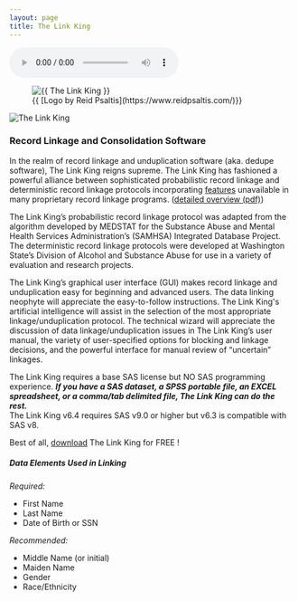 ```yaml
---
layout: page
title: The Link King
---
```

<audio controls src="https://github.com/mjmaenner/the_link_king/blob/gh-pages/PrinceofDenmark_sMarch-Clarke.wav?raw=true"  type="audio/wav" >
  </audio>
  
  <figure class="image">
  <img src="{{ http://the-link-king.party/lk_logo.jpg }}" alt="{{ The Link King }}">
  <figcaption>{{ [Logo by Reid Psaltis](https://www.reidpsaltis.com/)}}</figcaption>
</figure>
  
![The Link King](http://the-link-king.party/lk_logo.jpg)
  
### Record Linkage and Consolidation Software

In the realm of record linkage and unduplication software (aka. dedupe
software), The Link King reigns supreme.  The Link King has fashioned a
powerful alliance between sophisticated probabilistic record linkage and
deterministic record linkage protocols incorporating [features](http://the-link-king.party/features.html) unavailable in
many proprietary record linkage programs. ([detailed overview (pdf)](http://www2.sas.com/proceedings/sugi30/020-30.pdf))

The Link King’s probabilistic record linkage protocol was adapted from
the algorithm developed by MEDSTAT for the Substance Abuse and
Mental Health Services Administration’s (SAMHSA) Integrated Database
Project.  The deterministic record linkage protocols were developed at
Washington State’s Division of Alcohol and Substance Abuse for use in a
variety of evaluation and research projects.

The Link King’s graphical user interface (GUI) makes record linkage and
unduplication easy for beginning and advanced users.  The data linking
neophyte will appreciate the easy-to-follow instructions.  The Link King's
artificial intelligence will assist in the selection of the most appropriate
linkage/unduplication protocol.  The technical wizard will appreciate the
discussion of data linkage/unduplication issues in The Link King’s user
manual, the variety of user-specified options for blocking and linkage
decisions, and the powerful interface for manual review of “uncertain”
linkages.

The Link King requires a base SAS license but NO SAS programming
experience.  ***If you have a SAS dataset, a SPSS portable file, an EXCEL
spreadsheet, or a comma/tab delimited file, The Link King can do the rest.***  
The Link King v6.4 requires SAS v9.0 or higher but v6.3 is compatible
with SAS v8.

Best of all, [download](http://the-link-king.party/download.html)  The Link King for FREE !

##### Data Elements Used in Linking
*Required:*
* First Name
* Last Name
* Date of Birth or SSN

*Recommended:*
* Middle Name (or initial)
* Maiden Name
* Gender
* Race/Ethnicity


